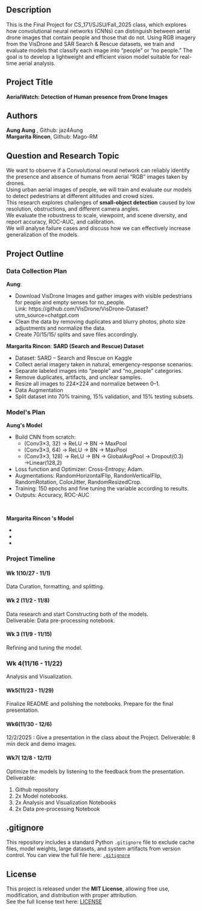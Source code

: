 ## Description
This is the Final Project for CS_171/SJSU/Fall_2025 class, which explores how convolutional neural networks (CNNs) can distinguish between aerial drone images that contain people and those that do not. Using RGB imagery from the VisDrone and SAR Search & Rescue datasets, we train and evaluate models that classify each image into “people” or “no people.” The goal is to develop a lightweight and efficient vision model suitable for real-time aerial analysis.

## Project Title
**AerialWatch: Detection of Human presence from Drone Images**

## Authors
**Aung Aung** , Github: jaz4Aung <br>
**Margarita Rincon**, Github: Mago-RM

## Question and Research Topic
We want to observe if a Convolutional neural network can reliably identify the presence and absence of humans from aerial “RGB”  images taken by drones. <br>
Using urban aerial images of people, we will train and evaluate our models to detect pedestrians at different altitudes and crowd sizes. <br>
This research explores challenges of **small-object detection** caused by low resolution, obstructions, and different camera angles.<br>
We evaluate the robustness to scale, viewpoint, and scene diversity, and report accuracy, ROC-AUC, and calibration.<br>
We will analyse failure cases and discuss how we can effectively increase generalization of the models.


## Project Outline
### Data Collection Plan

**Aung**: 
<ul>
<li>Download VisDrone Images and gather images with visible pedestrians for  people and empty senses for no_people.<br> Link: https://github.com/VisDrone/VisDrone-Dataset?utm_source=chatgpt.com</li>
<li> Clean the data by removing duplicates and blurry photos, photo size adjustments and normalize the data.</li>
<li>Create 70/15/15/ splits and save files accordingly. </li>
</ul>

**Margarita Rincon**:
**SARD (Search and Rescue) Dataset**
<ul>
<li>Dataset: SARD – Search and Rescue on Kaggle</li>
<li>Collect aerial imagery taken in natural, emergency-response scenarios.</li>
<li>Separate labeled images into “people” and “no_people” categories.</li>
<li>Remove duplicates, artifacts, and unclear samples.</li>
<li>Resize all images to 224×224 and normalize between 0–1.</li>
<li>Data Augmentation</li>
<li>Split dataset into 70% training, 15% validation, and 15% testing subsets.</li>
</ul>

### Model's Plan 

**Aung's Model**
<ul>
<li>Build CNN from scratch: 
<ul><li>(Conv3×3, 32) → ReLU → BN → MaxPool</li> 
       <li>(Conv3×3, 64) → ReLU → BN → MaxPool</li>
       <li>(Conv3×3, 128) → ReLU → BN → GlobalAvgPool → Dropout(0.3) →Linear(128,2) </li>
</ul>
<li>Loss function and Optimizer: Cross-Entropy; Adam.</li> 
<li>Augmentations: RandomHorizontalFlip, RandonVerticalFlip, RandomRotation, ColorJitter, RandomResizedCrop.</li>
<li> Training: 150 epochs and fine tuning the variable according to results.</li>
<li>Outputs: Accuracy, ROC-AUC</li>
</ul><br>

**Margarita Rincon 's Model**

<ul>
<li>  </li>
<li>  </li>
<li>  </li>

</ul>

### Project Timeline

#### Wk 1(10/27 - 11/1)
Data Curation, formatting, and splitting.

#### Wk 2 (11/2 - 11/8)
Data research and start Constructing both of the models. <br>
Deliverable: Data pre-processing notebook.

#### Wk 3 (11/9 - 11/15)
Refining and tuning the model.
### Wk 4(11/16 - 11/22)
Analysis and Visualization.

#### Wk5(11/23 - 11/29)
Finalize README and polishing the notebooks. Prepare for the final presentation.

#### Wk6(11/30 - 12/6)
12/2/2025 : Give a presentation in the class about the Project. 
Deliverable: 8 min deck and demo images.

#### Wk7( 12/8 - 12/11)
Optimize the models by listening to the feedback from the presentation.<br>
Deliverable: 
<ol>
<li>Github repository</li>
<li>2x Model notebooks.</li>
<li>2x Analysis and Visualization Notebooks</li>
<li>2x Data pre-processing Notebook</li>
</ol>

## .gitignore
This repository includes a standard Python `.gitignore` file to exclude cache files, model weights, large datasets, and system artifacts from version control.
You can view the full file here: [`.gitignore`](./.gitignore)

## License
This project is released under the **MIT License**, allowing free use, modification, and distribution with proper attribution.  
See the full license text here: [LICENSE](./LICENSE)

